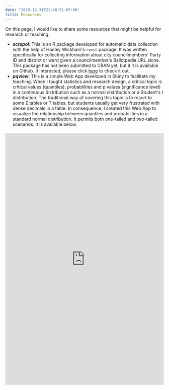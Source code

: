 ```yaml
---
date: "2019-12-31T21:48:51-07:00"
title: Resources
---
```


On this page, I would like to share some resources that might be helpful for research or teaching.

* **_scrapol_**: This is an R package developed for automatic data collection with the help of Hadley Wickham's `rvest` package. It was written specifically for collecting information about city councilmembers' Party ID and district or ward given a councilmember's Ballotpedia URL alone. This package has not been submitted to CRAN yet, but it it is available on Github. If interested, please click [here](https://github.com/huizhou68/scrapol) to check it out.
* **_pqview_**: This is a simple Web App developed in Shiny to facilitate my teaching. When I taught statistics and research design, a critical topic is critical values (quantiles), probabilities and p values  (significance level) in a continuous distribution such as a normal distribution or a Student's t distribution. The traditional way of covering this topic is to resort to some Z tables or T tables, but students usually get very frustrated with dense decimals in a table. In consequence, I created this Web App to visualize the relationship between quantiles and probabilities in a standard normal distribution. It permits both one-tailed and two-tailed scenarios. It is available below.

<div style = "margin-top: 20px" class="box">
            <iframe height="800" width="100%" frameborder="no" src="https://huizhou68.shinyapps.io/pqview/"> </iframe>
        </div>
